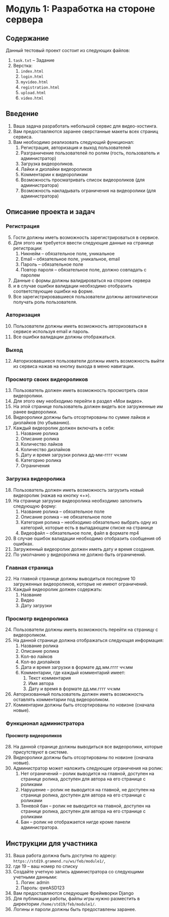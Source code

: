 # Модуль 1: Разработка на стороне сервера

## Содержание

Данный тестовый проект состоит из следующих файлов:

1. `task.txt` – Задание
2. Верстка:
    1. `index.html`
    2. `login.html`
    3. `myvideo.html`
    4. `registration.html`
    5. `upload.html`
    6. `video.html`

## Введение

1. Ваша задача разработать небольшой сервис для видео-хостинга.
2. Вам предоставляются заранее сверстанные макеты всех страниц сервиса.
3. Вам необходимо реализовать следующий функционал:
    1. Регистрация, авторизация и выход пользователей
    2. Разграничение пользователей по ролям (гость, пользователь и администратор)
    3. Загрузка видеороликов.
    4. Лайки и дизлайки видеороликов
    5. Комментарии к видеороликам
    6. Возможность просматривать список видеороликов (для администратора)
    7. Возможность накладывать ограничения на видеоролики (для администратора)

## Описание проекта и задач

### Регистрация

5. Гости должны иметь возможность зарегистрироваться в сервисе.
6. Для этого им требуется ввести следующие данные на странице регистрации:
    1. Никнейм – обязательное поле, уникальное
    2. Email – обязательное поле, уникальное, email
    3. Пароль – обязательное поле
    4. Повтор пароля – обязательное поле, должно совпадать с паролем
7. Данные с формы должны валидироваться на стороне сервера
8. и в случае ошибки валидации необходимо отобразить соответствующие ошибки на форме.
9. Все зарегистрировавшиеся пользователи должны автоматически получать роль пользователя.

### Авторизация

10. Пользователи должны иметь возможность авторизоваться в сервисе используя email и пароль.
11. Все ошибки валидации должны отображаться.

### Выход

12. Авторизовавшиеся пользователи должны иметь возможность выйти из сервиса нажав на кнопку выхода в меню навигации.

### Просмотр своих видеороликов

13. Пользователь должен иметь возможность просмотреть свои видеоролики.
14. Для этого ему необходимо перейти в раздел «Мои видео».
15. На этой странице пользователь должен видеть все загруженные им ранее видеоролики.
16. Видеоролики должны быть отсортированы по сумме лайков и дизлайков (по убыванию).
17. Каждый видеоролик должен включать в себя:
    1. Название ролика
    2. Описание ролика
    3. Количество лайков
    4. Количество дизлайков
    5. Дату и время загрузки ролика дд-мм-гггг чч:мм
    6. Категорию ролика
    7. Ограничения

### Загрузка видеоролика

18. Пользователь должен иметь возможность загрузить новый видеоролик (нажав на кнопку «+»).
19. На странице загрузки видеоролика необходимо заполнить следующую форму:
    1. Название ролика – обязательное поле
    2. Описание ролика – не обязательное поле
    3. Категория ролика – необходимо обязательно выбрать одну из категорий, которые есть в выпадающем списке на странице
    4. Видеофайл – обязательное поле, файл в формате mp4
20. В случае ошибок валидации необходимо отобразить сообщения об ошибках.
21. Загруженный видеоролик должен иметь дату и время создания.
22. По умолчанию у видеоролика не должно быть ограничений.

### Главная страница

22. На главной странице должны выводиться последние 10 загруженных видеороликов, которые не имеют ограничений.
23. Каждый видеоролик должен содержать:
    1. Название
    2. Видео
    3. Дату загрузки

### Просмотр видеоролика

24. Пользователи должны иметь возможность перейти на страницу с видеороликом.
25. На данной странице должна отображаться следующая информация:
    1. Название ролика
    2. Описание ролика
    3. Кол-во лайков
    4. Кол-во дизлайков
    5. Дата и время загрузки в формате дд.мм.гггг чч:мм
    6. Комментарии, где каждый комментарий имеет:
        1. Текст комментария
        2. Имя автора
        3. Дату и время в формате дд.мм.гггг чч:мм
26. Авторизованный пользователь должен иметь возможность оставлять комментарии под видеороликом.
27. Комментарии должны быть отсортированы по новизне (сначала новые).

### Функционал администратора

#### Просмотр видеороликов

28. На данной странице должны выводиться все видеоролики, которые присутствуют в системе.
29. Видеоролики должны быть отсортированы по новизне (сначала новые).
30. Администратор может наложить следующие ограничения на ролик:
    1. Нет ограничений – ролик выводится на главной, доступен на странице ролика, доступен для автора на его странице с роликами
    2. Нарушение – ролик не выводится на главной, не доступен на странице ролика, доступен для автора на его странице с роликами
    3. Теневой бан – ролик не выводится на главной, доступен на странице ролика, доступен для автора на его странице с роликами
    4. Бан – ролик не отображается нигде кроме панели администратора.


## Инструкции для участника

31. Ваша работа должна быть доступна по адресу: `https://std19.gramend.ru/ws/feb/module1/`,
32. где 19 – ваш номер по списку
33. Создайте учетную запись администратора со следующими учетными данными:
    1. Логин: admin
    2. Пароль: qweASD123
34. Вам предоставляются следующие Фреймворки Django
35. Для публикации работы, файлы игры нужно разместить в
директории `/home/std19/feb/module1/`.
36. Логины и пароли должны быть предоставлены заранее.